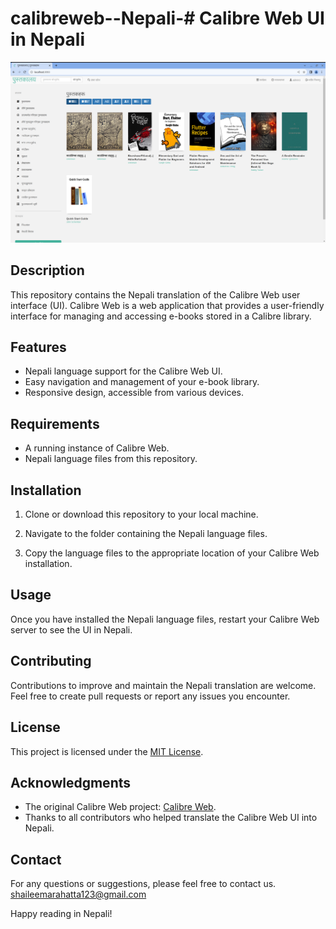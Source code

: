# calibreweb--Nepali-# Calibre Web UI in Nepali

![Calibre Web UI in Nepali](calibreweb_nepali_screenshot.png)
## Description
This repository contains the Nepali translation of the Calibre Web user interface (UI). Calibre Web is a web application that provides a user-friendly interface for managing and accessing e-books stored in a Calibre library.

## Features
- Nepali language support for the Calibre Web UI.
- Easy navigation and management of your e-book library.
- Responsive design, accessible from various devices.

## Requirements
- A running instance of Calibre Web.
- Nepali language files from this repository.

## Installation
1. Clone or download this repository to your local machine.

2. Navigate to the folder containing the Nepali language files.

3. Copy the language files to the appropriate location of your Calibre Web installation.

## Usage
Once you have installed the Nepali language files, restart your Calibre Web server to see the UI in Nepali.

## Contributing
Contributions to improve and maintain the Nepali translation are welcome. Feel free to create pull requests or report any issues you encounter.

## License
This project is licensed under the [MIT License](LICENSE).

## Acknowledgments
- The original Calibre Web project: [Calibre Web](https://github.com/janeczku/calibre-web).
- Thanks to all contributors who helped translate the Calibre Web UI into Nepali.

## Contact
For any questions or suggestions, please feel free to contact us.
shaileemarahatta123@gmail.com

Happy reading in Nepali!
